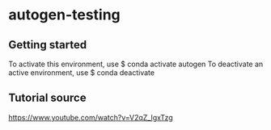 # autogen-testing

## Getting started

To activate this environment, use
$ conda activate autogen
To deactivate an active environment, use
$ conda deactivate

## Tutorial source

https://www.youtube.com/watch?v=V2qZ_lgxTzg
